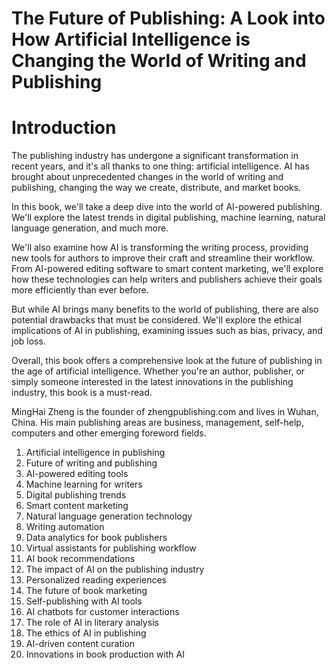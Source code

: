 # The Future of Publishing: A Look into How Artificial Intelligence is Changing the World of Writing and Publishing

# Introduction

The publishing industry has undergone a significant transformation in recent years, and it's all thanks to one thing: artificial intelligence. AI has brought about unprecedented changes in the world of writing and publishing, changing the way we create, distribute, and market books.

In this book, we'll take a deep dive into the world of AI-powered publishing. We'll explore the latest trends in digital publishing, machine learning, natural language generation, and much more.

We'll also examine how AI is transforming the writing process, providing new tools for authors to improve their craft and streamline their workflow. From AI-powered editing software to smart content marketing, we'll explore how these technologies can help writers and publishers achieve their goals more efficiently than ever before.

But while AI brings many benefits to the world of publishing, there are also potential drawbacks that must be considered. We'll explore the ethical implications of AI in publishing, examining issues such as bias, privacy, and job loss.

Overall, this book offers a comprehensive look at the future of publishing in the age of artificial intelligence. Whether you're an author, publisher, or simply someone interested in the latest innovations in the publishing industry, this book is a must-read.

MingHai Zheng is the founder of zhengpublishing.com and lives in Wuhan, China. His main publishing areas are business, management, self-help, computers and other emerging foreword fields.



1. Artificial intelligence in publishing
2. Future of writing and publishing
3. AI-powered editing tools
4. Machine learning for writers
5. Digital publishing trends
6. Smart content marketing
7. Natural language generation technology
8. Writing automation
9. Data analytics for book publishers
10. Virtual assistants for publishing workflow
11. AI book recommendations
12. The impact of AI on the publishing industry
13. Personalized reading experiences
14. The future of book marketing
15. Self-publishing with AI tools
16. AI chatbots for customer interactions
17. The role of AI in literary analysis
18. The ethics of AI in publishing
19. AI-driven content curation
20. Innovations in book production with AI

